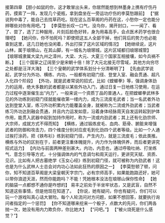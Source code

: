 接第四章
	【胆小如鼠的你，这才敢冒出头来，你居然能想到林墨身上携有疗伤丹药，摸索了一阵，发现几个瓷瓶，拿到盘坐在一旁运功疗伤的李莫愁跟前】
	【“据说狗中毒了，能自己去找草药吃。现在这么百草阁的丹药在这，小愁你一定也能分辨哪些对你有用吧。”】
	【李莫愁长叹一口气，没鸟你，揭开封口，一一闻了、看了、尝了，选了三种服用，片刻后脸色好转，身为用毒高手，会点医术药学也很合理吧】
	【她问你，你不怕死吗？即使把这五人全部干掉，他们背后的势力也必能查到这里，这几日她也没闲着，外出打探了这片区域的情况】
	【她继续说，这片山林，属于琅琊山，在其山脚，有一城名为琅琊城，这片区域都归琅琊城管】
	【琅琊城隶属大梁九州之漳州，大梁、大元、大夏三个国家互相接壤，如今兵祸不断。】
	【三个国家之辽阔至少是宋朝十倍！除了大元北接无尽雪域，其他方向穷尽之处都是汪洋大海】
	【三个皇朝的武学体系划分十分清晰明了】
	【先由武学说起，武学分为外功、横练、内功，一般都有初窥门径、登堂入室、融会贯通、超凡入化四个阶段】
	【外功，就是武者常说的招式，比如《螳螂拳》等，强调身体劲力的运用，绝大多数的武者都是以某些外功入门，通过日复一日地练习使用，在运力过程中逐渐催生出“内力”，一般来说一个资质丁品的普通人，在把螳螂拳武林多见的外功练到初窥门径就能催收第一缕内力，成为三流皮毛武者；当一名武者外功达到登堂入室，练习外功积累内力能覆盖全身，就被称为二流或外劲武者；当武者练习外功达到融会贯通，并且内力运发如意，沿着身体经脉周天自发运转起到护体作用，能贯入武器中起到加持作用时，称为一流或内劲武者；其上还有化劲宗师、大宗师，成就方式不得而知】
	【横练，通过锻炼皮毛、血肉、筋骨、腑脏来增强武者的防御和攻击力，四个维度分别对应皮毛到化劲四个武者等级。比如一个人通过挨打涂药，把《铁布衫》练到初窥门径，产生内力，就是三流皮毛；依此类推。横练与外功的区别在于，前者更注重体魄提升，内力作为体魄供养，而后者更讲究招式运力】
	【内功与前面两种差别甚大。内功，内息也，通过呼吸吐纳、打坐练气、意念引导等方式，十分强调体内的气息调匀和周天运行，更讲究天赋、资质、见识。比如有人把古墓绝学《玉女心经》练到初窥门径，就可被称为内劲武者！这也是为什么武林人士总会对内功心法如此狂热的原因之一】
	【李莫愁顿了顿，问你，知不知道百草阁是大梁皇朝天字宗门，必有宗师高手，如果能跑路还好，她可以带你浪迹天涯，然而你能跑吗？不能！凭她根本没法在琅琊山保你性命】
	【她的脑袋一点都想不通你是咋想的】
	易丰之前处于半坐牢状态，又是武盲，自然不知道这些事情，但是他现在知道了。
	【你说，她有疑问，你也有疑问，你们可以玩一个游戏叫真心话大冒险。每个人轮流问对方问题，如果不想回答，就要执行询问者指定的一个惩罚】
	【你不知道哪来挖来一个骰子，点数大的先问，你们两各抛一次，她没有用内力欺负你，你比她大】
	【“问吧。”】
	【“被火烧死是什么感觉？”】
	
	
	
	